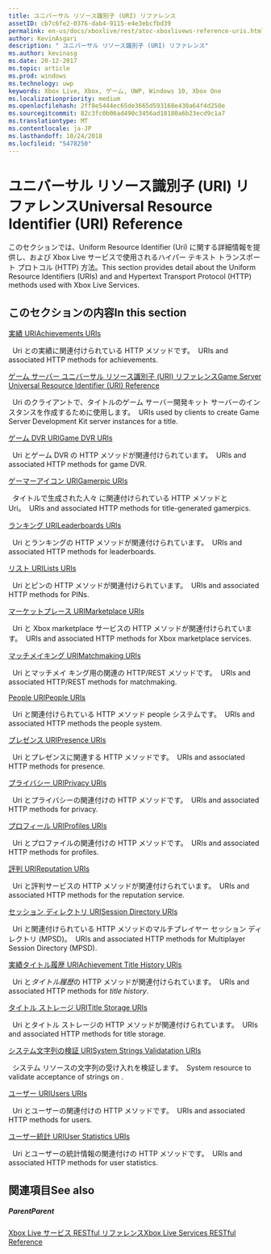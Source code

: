 ```yaml
---
title: ユニバーサル リソース識別子 (URI) リファレンス
assetID: cb7c6fe2-0376-dab4-9115-e4e3ebcfbd39
permalink: en-us/docs/xboxlive/rest/atoc-xboxlivews-reference-uris.html
author: KevinAsgari
description: " ユニバーサル リソース識別子 (URI) リファレンス"
ms.author: kevinasg
ms.date: 20-12-2017
ms.topic: article
ms.prod: windows
ms.technology: uwp
keywords: Xbox Live, Xbox, ゲーム, UWP, Windows 10, Xbox One
ms.localizationpriority: medium
ms.openlocfilehash: 2ff8e5444ec65de3665d593168e430a64f4d250e
ms.sourcegitcommit: 82c3fc0b06ad490c3456ad18180a6b23ecd9c1a7
ms.translationtype: MT
ms.contentlocale: ja-JP
ms.lasthandoff: 10/24/2018
ms.locfileid: "5478250"
---
```

# <a name="universal-resource-identifier-uri-reference"></a><span data-ttu-id="97042-104">ユニバーサル リソース識別子 (URI) リファレンス</span><span class="sxs-lookup"><span data-stu-id="97042-104">Universal Resource Identifier (URI) Reference</span></span>

<span data-ttu-id="97042-105">このセクションでは、Uniform Resource Identifier (Uri) に関する詳細情報を提供し、および Xbox Live サービスで使用されるハイパー テキスト トランスポート プロトコル (HTTP) 方法。</span><span class="sxs-lookup"><span data-stu-id="97042-105">This section provides detail about the Uniform Resource Identifiers (URIs) and and Hypertext Transport Protocol (HTTP) methods used with Xbox Live Services.</span></span>

<a id="ID4EAB"></a>


## <a name="in-this-section"></a><span data-ttu-id="97042-106">このセクションの内容</span><span class="sxs-lookup"><span data-stu-id="97042-106">In this section</span></span>

[<span data-ttu-id="97042-107">実績 URI</span><span class="sxs-lookup"><span data-stu-id="97042-107">Achievements URIs</span></span>](achievements/atoc-reference-achievementsv2.md)

<span data-ttu-id="97042-108">&nbsp;&nbsp;Uri との実績に関連付けられている HTTP メソッドです。</span><span class="sxs-lookup"><span data-stu-id="97042-108">&nbsp;&nbsp;URIs and associated HTTP methods for achievements.</span></span>

[<span data-ttu-id="97042-109">ゲーム サーバー ユニバーサル リソース識別子 (URI) リファレンス</span><span class="sxs-lookup"><span data-stu-id="97042-109">Game Server Universal Resource Identifier (URI) Reference</span></span>](gsdk/atoc-gsdk-uri-reference.md)

<span data-ttu-id="97042-110">&nbsp;&nbsp;Uri のクライアントで、タイトルのゲーム サーバー開発キット サーバーのインスタンスを作成するために使用します。</span><span class="sxs-lookup"><span data-stu-id="97042-110">&nbsp;&nbsp;URIs used by clients to create Game Server Development Kit server instances for a title.</span></span>

[<span data-ttu-id="97042-111">ゲーム DVR URI</span><span class="sxs-lookup"><span data-stu-id="97042-111">Game DVR URIs</span></span>](dvr/atoc-reference-dvr.md)

<span data-ttu-id="97042-112">&nbsp;&nbsp;Uri とゲーム DVR の HTTP メソッドが関連付けられています。</span><span class="sxs-lookup"><span data-stu-id="97042-112">&nbsp;&nbsp;URIs and associated HTTP methods for game DVR.</span></span>

[<span data-ttu-id="97042-113">ゲーマーアイコン URI</span><span class="sxs-lookup"><span data-stu-id="97042-113">Gamerpic URIs</span></span>](gamerpic/atoc-reference-gamerpic.md)

<span data-ttu-id="97042-114">&nbsp;&nbsp;タイトルで生成された人々 に関連付けられている HTTP メソッドと Uri。</span><span class="sxs-lookup"><span data-stu-id="97042-114">&nbsp;&nbsp;URIs and associated HTTP methods for title-generated gamerpics.</span></span>

[<span data-ttu-id="97042-115">ランキング URI</span><span class="sxs-lookup"><span data-stu-id="97042-115">Leaderboards URIs</span></span>](leaderboard/atoc-reference-leaderboard.md)

<span data-ttu-id="97042-116">&nbsp;&nbsp;Uri とランキングの HTTP メソッドが関連付けられています。</span><span class="sxs-lookup"><span data-stu-id="97042-116">&nbsp;&nbsp;URIs and associated HTTP methods for leaderboards.</span></span>

[<span data-ttu-id="97042-117">リスト URI</span><span class="sxs-lookup"><span data-stu-id="97042-117">Lists URIs</span></span>](lists/atoc-reference-lists.md)

<span data-ttu-id="97042-118">&nbsp;&nbsp;Uri とピンの HTTP メソッドが関連付けられています。</span><span class="sxs-lookup"><span data-stu-id="97042-118">&nbsp;&nbsp;URIs and associated HTTP methods for PINs.</span></span>

[<span data-ttu-id="97042-119">マーケットプレース URI</span><span class="sxs-lookup"><span data-stu-id="97042-119">Marketplace URIs</span></span>](marketplace/atoc-reference-marketplace.md)

<span data-ttu-id="97042-120">&nbsp;&nbsp;Uri と Xbox marketplace サービスの HTTP メソッドが関連付けられています。</span><span class="sxs-lookup"><span data-stu-id="97042-120">&nbsp;&nbsp;URIs and associated HTTP methods for Xbox marketplace services.</span></span>

[<span data-ttu-id="97042-121">マッチメイキング URI</span><span class="sxs-lookup"><span data-stu-id="97042-121">Matchmaking URIs</span></span>](matchtickets/atoc-reference-matchtickets.md)

<span data-ttu-id="97042-122">&nbsp;&nbsp;Uri とマッチメイ キング用の関連の HTTP/REST メソッドです。</span><span class="sxs-lookup"><span data-stu-id="97042-122">&nbsp;&nbsp;URIs and associated HTTP/REST methods for matchmaking.</span></span>

[<span data-ttu-id="97042-123">People URI</span><span class="sxs-lookup"><span data-stu-id="97042-123">People URIs</span></span>](people/atoc-reference-people.md)

<span data-ttu-id="97042-124">&nbsp;&nbsp;Uri と関連付けられている HTTP メソッド people システムです。</span><span class="sxs-lookup"><span data-stu-id="97042-124">&nbsp;&nbsp;URIs and associated HTTP methods the people system.</span></span>

[<span data-ttu-id="97042-125">プレゼンス URI</span><span class="sxs-lookup"><span data-stu-id="97042-125">Presence URIs</span></span>](presence/atoc-reference-presence.md)

<span data-ttu-id="97042-126">&nbsp;&nbsp;Uri とプレゼンスに関連する HTTP メソッドです。</span><span class="sxs-lookup"><span data-stu-id="97042-126">&nbsp;&nbsp;URIs and associated HTTP methods for presence.</span></span>

[<span data-ttu-id="97042-127">プライバシー URI</span><span class="sxs-lookup"><span data-stu-id="97042-127">Privacy URIs</span></span>](privacy/atoc-reference-privacyv2.md)

<span data-ttu-id="97042-128">&nbsp;&nbsp;Uri とプライバシーの関連付けの HTTP メソッドです。</span><span class="sxs-lookup"><span data-stu-id="97042-128">&nbsp;&nbsp;URIs and associated HTTP methods for privacy.</span></span>

[<span data-ttu-id="97042-129">プロフィール URI</span><span class="sxs-lookup"><span data-stu-id="97042-129">Profiles URIs</span></span>](profileV2/atoc-reference-profiles.md)

<span data-ttu-id="97042-130">&nbsp;&nbsp;Uri とプロファイルの関連付けの HTTP メソッドです。</span><span class="sxs-lookup"><span data-stu-id="97042-130">&nbsp;&nbsp;URIs and associated HTTP methods for profiles.</span></span>

[<span data-ttu-id="97042-131">評判 URI</span><span class="sxs-lookup"><span data-stu-id="97042-131">Reputation URIs</span></span>](reputation/atoc-reference-reputation.md)

<span data-ttu-id="97042-132">&nbsp;&nbsp;Uri と評判サービスの HTTP メソッドが関連付けられています。</span><span class="sxs-lookup"><span data-stu-id="97042-132">&nbsp;&nbsp;URIs and associated HTTP methods for the reputation service.</span></span>

[<span data-ttu-id="97042-133">セッション ディレクトリ URI</span><span class="sxs-lookup"><span data-stu-id="97042-133">Session Directory URIs</span></span>](sessiondirectory/atoc-reference-sessiondirectory.md)

<span data-ttu-id="97042-134">&nbsp;&nbsp;Uri と関連付けられている HTTP メソッドのマルチプレイヤー セッション ディレクトリ (MPSD)。</span><span class="sxs-lookup"><span data-stu-id="97042-134">&nbsp;&nbsp;URIs and associated HTTP methods for Multiplayer Session Directory (MPSD).</span></span>

[<span data-ttu-id="97042-135">実績タイトル履歴 URI</span><span class="sxs-lookup"><span data-stu-id="97042-135">Achievement Title History URIs</span></span>](titlehistory/atoc-reference-titlehistoryv2.md)

<span data-ttu-id="97042-136">&nbsp;&nbsp;Uri と*タイトル履歴*の HTTP メソッドが関連付けられています。</span><span class="sxs-lookup"><span data-stu-id="97042-136">&nbsp;&nbsp;URIs and associated HTTP methods for *title history*.</span></span>

[<span data-ttu-id="97042-137">タイトル ストレージ URI</span><span class="sxs-lookup"><span data-stu-id="97042-137">Title Storage URIs</span></span>](storage/atoc-reference-storagev2.md)

<span data-ttu-id="97042-138">&nbsp;&nbsp;Uri とタイトル ストレージの HTTP メソッドが関連付けられています。</span><span class="sxs-lookup"><span data-stu-id="97042-138">&nbsp;&nbsp;URIs and associated HTTP methods for title storage.</span></span>

[<span data-ttu-id="97042-139">システム文字列の検証 URI</span><span class="sxs-lookup"><span data-stu-id="97042-139">System Strings Validatation URIs</span></span>](stringserver/atoc-reference-systemstringsvalidate.md)

<span data-ttu-id="97042-140">&nbsp;&nbsp;システム リソースの文字列の受け入れを検証します。</span><span class="sxs-lookup"><span data-stu-id="97042-140">&nbsp;&nbsp;System resource to validate acceptance of strings on .</span></span>

[<span data-ttu-id="97042-141">ユーザー URI</span><span class="sxs-lookup"><span data-stu-id="97042-141">Users URIs</span></span>](users/atoc-reference-users.md)

<span data-ttu-id="97042-142">&nbsp;&nbsp;Uri とユーザーの関連付けの HTTP メソッドです。</span><span class="sxs-lookup"><span data-stu-id="97042-142">&nbsp;&nbsp;URIs and associated HTTP methods for users.</span></span>

[<span data-ttu-id="97042-143">ユーザー統計 URI</span><span class="sxs-lookup"><span data-stu-id="97042-143">User Statistics URIs</span></span>](userstats/atoc-reference-userstats.md)

<span data-ttu-id="97042-144">&nbsp;&nbsp;Uri とユーザーの統計情報の関連付けの HTTP メソッドです。</span><span class="sxs-lookup"><span data-stu-id="97042-144">&nbsp;&nbsp;URIs and associated HTTP methods for user statistics.</span></span>

<a id="ID4E5C"></a>


## <a name="see-also"></a><span data-ttu-id="97042-145">関連項目</span><span class="sxs-lookup"><span data-stu-id="97042-145">See also</span></span>

<a id="ID4EAD"></a>


##### <a name="parent"></a><span data-ttu-id="97042-146">Parent</span><span class="sxs-lookup"><span data-stu-id="97042-146">Parent</span></span>

[<span data-ttu-id="97042-147">Xbox Live サービス RESTful リファレンス</span><span class="sxs-lookup"><span data-stu-id="97042-147">Xbox Live Services RESTful Reference</span></span>](../atoc-xboxlivews-reference.md)

